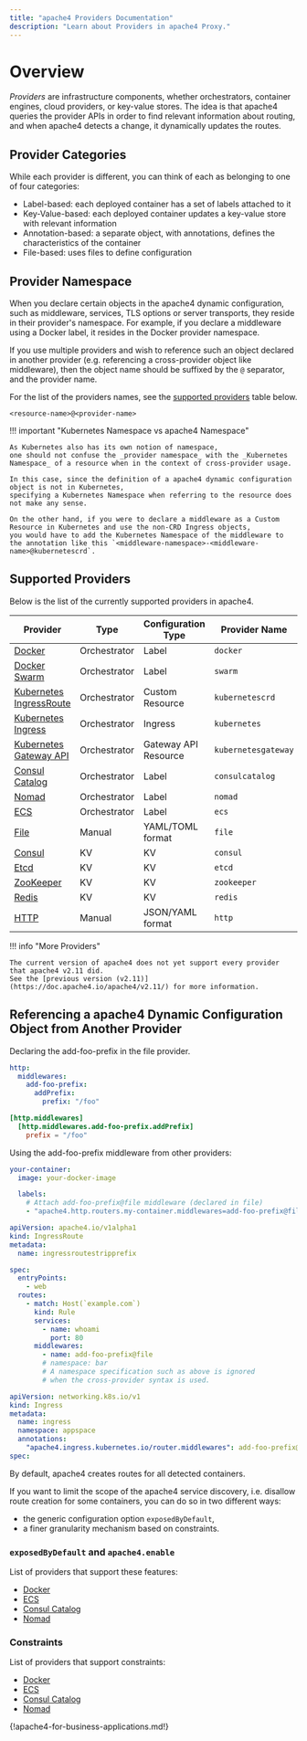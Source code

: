 ```yaml
---
title: "apache4 Providers Documentation"
description: "Learn about Providers in apache4 Proxy."
---
```


# Overview

_Providers_ are infrastructure components, whether orchestrators, container engines, cloud providers, or key-value stores.
The idea is that apache4 queries the provider APIs in order to find relevant information about routing,
and when apache4 detects a change, it dynamically updates the routes.

## Provider Categories

While each provider is different, you can think of each as belonging to one of four categories:

- Label-based: each deployed container has a set of labels attached to it
- Key-Value-based: each deployed container updates a key-value store with relevant information
- Annotation-based: a separate object, with annotations, defines the characteristics of the container
- File-based: uses files to define configuration

## Provider Namespace

When you declare certain objects in the apache4 dynamic configuration,
such as middleware, services, TLS options or server transports, they reside in their provider's namespace.
For example, if you declare a middleware using a Docker label, it resides in the Docker provider namespace.

If you use multiple providers and wish to reference such an object declared in another provider
(e.g. referencing a cross-provider object like middleware), then the object name should be suffixed by the `@`
separator, and the provider name.

For the list of the providers names, see the [supported providers](#supported-providers) table below.

```text
<resource-name>@<provider-name>
```

!!! important "Kubernetes Namespace vs apache4 Namespace"

    As Kubernetes also has its own notion of namespace,
    one should not confuse the _provider namespace_ with the _Kubernetes Namespace_ of a resource when in the context of cross-provider usage.

    In this case, since the definition of a apache4 dynamic configuration object is not in Kubernetes,
    specifying a Kubernetes Namespace when referring to the resource does not make any sense.

    On the other hand, if you were to declare a middleware as a Custom Resource in Kubernetes and use the non-CRD Ingress objects,
    you would have to add the Kubernetes Namespace of the middleware to the annotation like this `<middleware-namespace>-<middleware-name>@kubernetescrd`.

## Supported Providers

Below is the list of the currently supported providers in apache4.

| Provider                                          | Type         | Configuration Type   | Provider Name       |
|--------------------------------------------------------------|--------------|----------------------|---------------------|
| [Docker](./docker.md)                                        | Orchestrator | Label                | `docker`            |
| [Docker Swarm](./swarm.md)                                   | Orchestrator | Label                | `swarm`             |
| [Kubernetes IngressRoute](./kubernetes/kubernetes-crd.md)    | Orchestrator | Custom Resource      | `kubernetescrd`     |
| [Kubernetes Ingress](./kubernetes/kubernetes-ingress.md)     | Orchestrator | Ingress              | `kubernetes`        |
| [Kubernetes Gateway API](./kubernetes/kubernetes-gateway.md) | Orchestrator | Gateway API Resource | `kubernetesgateway` |
| [Consul Catalog](./hashicorp/consul-catalog.md)              | Orchestrator | Label                | `consulcatalog`     |
| [Nomad](./hashicorp/nomad.md)                                | Orchestrator | Label                | `nomad`             |
| [ECS](./others/ecs.md)                                       | Orchestrator | Label                | `ecs`               |
| [File](./others/file.md)                                     | Manual       | YAML/TOML format     | `file`              |
| [Consul](./hashicorp/consul.md)                              | KV           | KV                   | `consul`            |
| [Etcd](./kv/etcd.md)                                         | KV           | KV                   | `etcd`              |
| [ZooKeeper](./kv/zk.md)                                      | KV           | KV                   | `zookeeper`         |
| [Redis](./kv/redis.md)                                       | KV           | KV                   | `redis`             |
| [HTTP](./others/http.md)                                     | Manual       | JSON/YAML format          | `http`              |

!!! info "More Providers"

    The current version of apache4 does not yet support every provider that apache4 v2.11 did.
    See the [previous version (v2.11)](https://doc.apache4.io/apache4/v2.11/) for more information.

## Referencing a apache4 Dynamic Configuration Object from Another Provider

Declaring the add-foo-prefix in the file provider.

```yaml tab="File (YAML)"
http:
  middlewares:
    add-foo-prefix:
      addPrefix:
        prefix: "/foo"
```

```toml tab="File (TOML)"
[http.middlewares]
  [http.middlewares.add-foo-prefix.addPrefix]
    prefix = "/foo"
```

Using the add-foo-prefix middleware from other providers:

```yaml tab="Docker & Swarm"
your-container:
  image: your-docker-image

  labels:
    # Attach add-foo-prefix@file middleware (declared in file)
    - "apache4.http.routers.my-container.middlewares=add-foo-prefix@file"
```

```yaml tab="IngressRoute"
apiVersion: apache4.io/v1alpha1
kind: IngressRoute
metadata:
  name: ingressroutestripprefix

spec:
  entryPoints:
    - web
  routes:
    - match: Host(`example.com`)
      kind: Rule
      services:
        - name: whoami
          port: 80
      middlewares:
        - name: add-foo-prefix@file
        # namespace: bar
        # A namespace specification such as above is ignored
        # when the cross-provider syntax is used.
```

```yaml tab="Ingress"
apiVersion: networking.k8s.io/v1
kind: Ingress
metadata:
  name: ingress
  namespace: appspace
  annotations:
    "apache4.ingress.kubernetes.io/router.middlewares": add-foo-prefix@file
spec:
```

By default, apache4 creates routes for all detected containers.

If you want to limit the scope of the apache4 service discovery,
i.e. disallow route creation for some containers,
you can do so in two different ways:

- the generic configuration option `exposedByDefault`,
- a finer granularity mechanism based on constraints.

### `exposedByDefault` and `apache4.enable`

List of providers that support these features:

- [Docker](./docker.md#configuration-options)
- [ECS](./others/ecs.md#configuration-options)
- [Consul Catalog](./hashicorp/consul-catalog.md#configuration-options)
- [Nomad](./hashicorp/nomad.md#configuration-options)

### Constraints

List of providers that support constraints:

- [Docker](./docker.md#constraints)
- [ECS](./others/ecs.md#constraints)
- [Consul Catalog](./hashicorp/consul-catalog.md#constraints)
- [Nomad](./hashicorp/nomad.md#constraints)

{!apache4-for-business-applications.md!}
